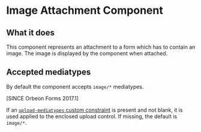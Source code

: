 # Image Attachment Component

<!-- toc -->

## What it does

This component represents an attachment to a form which has to contain an image. The image is displayed by the component
when attached.  

## Accepted mediatypes

By default the component accepts `image/*` mediatypes. 

[SINCE Orbeon Forms 2017.1]

If an [`upload-mediatypes` custom constraint](../../xforms/xpath/extension-validation.md#xxfupload-mediatypes) is
present and not blank, it is used applied to the enclosed upload control. If missing, the default is `image/*`.

